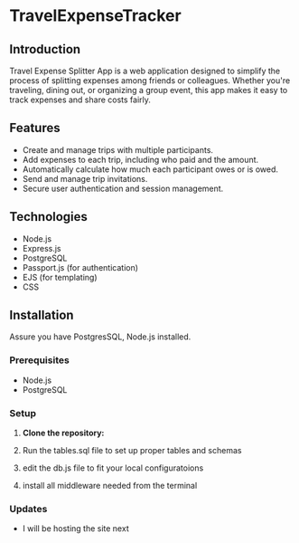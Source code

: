 # TravelExpenseTracker

## Introduction
 Travel Expense Splitter App is a web application designed to simplify the process of splitting expenses among friends or colleagues. Whether you're traveling, dining out, or organizing a group event, this app makes it easy to track expenses and share costs fairly.

## Features
- Create and manage trips with multiple participants.
- Add expenses to each trip, including who paid and the amount.
- Automatically calculate how much each participant owes or is owed.
- Send and manage trip invitations.
- Secure user authentication and session management.

## Technologies
- Node.js
- Express.js
- PostgreSQL
- Passport.js (for authentication)
- EJS (for templating)
- CSS

## Installation
Assure you have PostgresSQL, Node.js installed.

### Prerequisites
- Node.js
- PostgreSQL

### Setup
1. **Clone the repository:**

2. Run the tables.sql file to set up proper tables and schemas

3.  edit the db.js file to fit your local configuratoions

4.  install all middleware needed from the terminal

### Updates
- I will be hosting the site next

